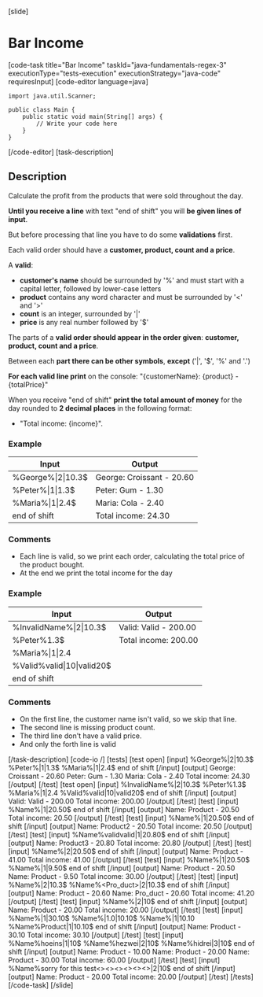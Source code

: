 [slide]
# Bar Income
[code-task title="Bar Income" taskId="java-fundamentals-regex-3" executionType="tests-execution" executionStrategy="java-code" requiresInput]
[code-editor language=java]
```
import java.util.Scanner;

public class Main {
    public static void main(String[] args) {
        // Write your code here
    }
}
```
[/code-editor]
[task-description]
## Description
Calculate the profit from the products that were sold throughout the day.

**Until you receive a line** with text "end of shift" you will **be given lines of input**.

But before processing that line you have to do some **validations** first.

Each valid order should have a **customer, product, count and a price**.

A **valid**: 
- **customer's name** should be surrounded by '%' and must start with a capital letter, followed by lower-case letters
- **product** contains any word character and must be surrounded by '<' and '>' 
- **count** is an integer, surrounded by '\|'
- **price** is any real number followed by '$'

The parts of a **valid order should appear in the order given**: **customer, product, count and a price**.

Between each **part there can be other symbols**, **except** ('\|', '$', '%' and '.')

**For each valid line print** on the console: "\{customerName\}: \{product\} - \{totalPrice\}"

When you receive "end of shift" **print the total amount of money** for the day rounded to **2 decimal places** in the following format: 
- "Total income: \{income\}".

### Example
| **Input** | **Output** |
| --- | --- |
| %George%<Croissant>\|2\|10.3$ | George: Croissant - 20.60 |
| %Peter%<Gum>\|1\|1.3$ | Peter: Gum - 1.30 |
| %Maria%<Cola>\|1\|2.4$ | Maria: Cola - 2.40 |
| end of shift | Total income: 24.30 |

### Comments
- Each line is valid, so we print each order, calculating the total price of the product bought.
- At the end we print the total income for the day

### Example
| **Input** | **Output** |
| --- | --- |
| %InvalidName%<Croissant>\|2\|10.3$ | Valid: Valid - 200.00 |
| %Peter%<Gum>1.3$ | Total income: 200.00 |
| %Maria%<Cola>\|1\|2.4 | |
| %Valid%<Valid>valid\|10\|valid20$ | |
| end of shift | |

### Comments
- On the first line, the customer name isn't valid, so we skip that line.
- The second line is missing product count.
- The third line don't have a valid price.
- And only the forth line is valid

[/task-description]
[code-io /]
[tests]
[test open]
[input]
%George%<Croissant>\|2\|10.3\$
%Peter%<Gum>\|1\|1.3\$
%Maria%<Cola>\|1\|2.4\$
end of shift
[/input]
[output]
George: Croissant - 20.60
Peter: Gum - 1.30
Maria: Cola - 2.40
Total income: 24.30
[/output]
[/test]
[test open]
[input]
%InvalidName%<Croissant>\|2\|10.3\$
%Peter%<Gum>1.3\$
%Maria%<Cola>\|1\|2.4
%Valid%<Valid>valid\|10\|valid20\$
end of shift
[/input]
[output]
Valid: Valid - 200.00
Total income: 200.00
[/output]
[/test]
[test]
[input]
%Name%<Product>\|1\|20.50\$
end of shift
[/input]
[output]
Name: Product - 20.50
Total income: 20.50
[/output]
[/test]
[test]
[input]
%Name%<Product2>\|1\|20.50\$
end of shift
[/input]
[output]
Name: Product2 - 20.50
Total income: 20.50
[/output]
[/test]
[test]
[input]
%Name%valid<Product3>valid\|1\|20.80\$
end of shift
[/input]
[output]
Name: Product3 - 20.80
Total income: 20.80
[/output]
[/test]
[test]
[input]
%Name%<Product>\|2\|20.50\$
end of shift
[/input]
[output]
Name: Product - 41.00
Total income: 41.00
[/output]
[/test]
[test]
[input]
%Name%<Product>\|1\|20.50\$
%Name%<Product>\|1\|9.50\$
end of shift
[/input]
[output]
Name: Product - 20.50
Name: Product - 9.50
Total income: 30.00
[/output]
[/test]
[test]
[input]
%Name%<Product>\|2\|10.3\$
%Name%<Pro_duct>\|2\|10.3\$
end of shift
[/input]
[output]
Name: Product - 20.60
Name: Pro_duct - 20.60
Total income: 41.20
[/output]
[/test]
[test]
[input]
%Name%<Product>\|2\|10\$
end of shift
[/input]
[output]
Name: Product - 20.00
Total income: 20.00
[/output]
[/test]
[test]
[input]
%Name%<Product>\|1\|30.10\$
%Name%<Product>\|1.0\|10.10\$
%Name%<Product>\|1\|10.10
%Name%Product\|1\|10.10\$
end of shift
[/input]
[output]
Name: Product - 30.10
Total income: 30.10
[/output]
[/test]
[test]
[input]
%Name%ho<Product>eins\|1\|10\$
%Name%he<Product>zwei\|2\|10\$
%Name%hi<Product>drei\|3\|10\$
end of shift
[/input]
[output]
Name: Product - 10.00
Name: Product - 20.00
Name: Product - 30.00
Total income: 60.00
[/output]
[/test]
[test]
[input]
%Name%sorry for this test<><><><><Product><><>\|2\|10\$
end of shift
[/input]
[output]
Name: Product - 20.00
Total income: 20.00
[/output]
[/test]
[/tests]
[/code-task]
[/slide]